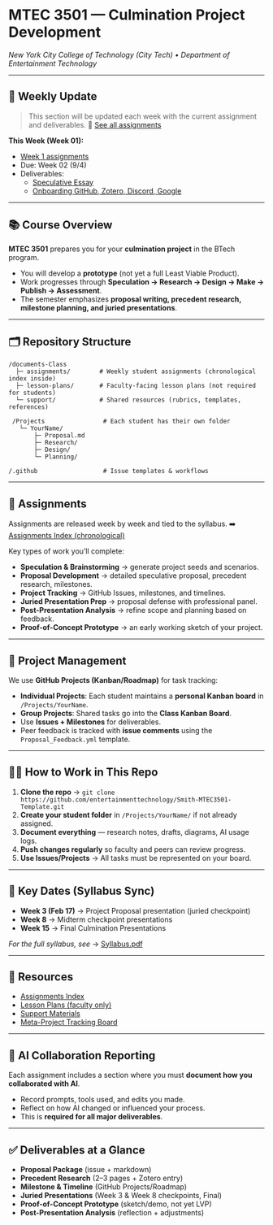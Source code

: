 # MTEC 3501 — Culmination Project Development

*New York City College of Technology (City Tech) • Department of Entertainment Technology*

---

## 📌 Weekly Update

> This section will be updated each week with the current assignment and deliverables.
> 🔗 [See all assignments](./assignments)

**This Week (Week 01):**

* [Week 1 assignments](documents-Class/assignments/##_folder/filename.md)
* Due: Week 02 (9/4)
* Deliverables:
  * [Speculative Essay](./assignments/week01/01_Speculative_Reflection_Assignment.md)
  * [Onboarding GitHub, Zotero, Discord, Google](../assignments/week01/01-Student_onboarding.md)

---

## 📚 Course Overview

**MTEC 3501** prepares you for your **culmination project** in the BTech program.

* You will develop a **prototype** (not yet a full Least Viable Product).
* Work progresses through **Speculation → Research → Design → Make → Publish → Assessment**.
* The semester emphasizes **proposal writing, precedent research, milestone planning, and juried presentations**.

---

## 🗂️ Repository Structure

```
/documents-Class
  ├─ assignments/        # Weekly student assignments (chronological index inside)
  ├─ lesson-plans/       # Faculty-facing lesson plans (not required for students)
  └─ support/            # Shared resources (rubrics, templates, references)

 /Projects                # Each student has their own folder
   └─ YourName/
       ├─ Proposal.md
       ├─ Research/
       ├─ Design/
       └─ Planning/

/.github                  # Issue templates & workflows
```

---

## 📝 Assignments

Assignments are released week by week and tied to the syllabus.
➡️ [Assignments Index (chronological)](documents-Class/assignments/README.md)

Key types of work you’ll complete:

* **Speculation & Brainstorming** → generate project seeds and scenarios.
* **Proposal Development** → detailed speculative proposal, precedent research, milestones.
* **Project Tracking** → GitHub Issues, milestones, and timelines.
* **Juried Presentation Prep** → proposal defense with professional panel.
* **Post-Presentation Analysis** → refine scope and planning based on feedback.
* **Proof-of-Concept Prototype** → an early working sketch of your project.

---

## 🧰 Project Management

We use **GitHub Projects (Kanban/Roadmap)** for task tracking:

* **Individual Projects**: Each student maintains a **personal Kanban board** in `/Projects/YourName`.
* **Group Projects**: Shared tasks go into the **Class Kanban Board**.
* Use **Issues + Milestones** for deliverables.
* Peer feedback is tracked with **issue comments** using the `Proposal_Feedback.yml` template.

---

## 🧑‍💻 How to Work in This Repo

1. **Clone the repo** → `git clone https://github.com/entertainmenttechnology/Smith-MTEC3501-Template.git`
2. **Create your student folder** in `/Projects/YourName/` if not already assigned.
3. **Document everything** — research notes, drafts, diagrams, AI usage logs.
4. **Push changes regularly** so faculty and peers can review progress.
5. **Use Issues/Projects** → All tasks must be represented on your board.

---

## 📆 Key Dates (Syllabus Sync)

* **Week 3 (Feb 17)** → Project Proposal presentation (juried checkpoint)
* **Week 8** → Midterm checkpoint presentations
* **Week 15** → Final Culmination Presentations

*For the full syllabus, see* → [Syllabus.pdf](documents-Class/Syllabus.pdf)

---

## 📎 Resources

* [Assignments Index](documents-Class/assignments/README.md)
* [Lesson Plans (faculty only)](documents-Class/lesson-plans/)
* [Support Materials](documents-Class/support/)
* [Meta-Project Tracking Board](https://github.com/orgs/CHI-CityTech/projects/)

---

## 🤝 AI Collaboration Reporting

Each assignment includes a section where you must **document how you collaborated with AI**.

* Record prompts, tools used, and edits you made.
* Reflect on how AI changed or influenced your process.
* This is **required for all major deliverables**.

---

## ✅ Deliverables at a Glance

* **Proposal Package** (issue + markdown)
* **Precedent Research** (2–3 pages + Zotero entry)
* **Milestone & Timeline** (GitHub Projects/Roadmap)
* **Juried Presentations** (Week 3 & Week 8 checkpoints, Final)
* **Proof-of-Concept Prototype** (sketch/demo, not yet LVP)
* **Post-Presentation Analysis** (reflection + adjustments)
